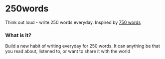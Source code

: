 # 250words
Think out loud - write 250 words everyday. Inspired by [750 words](https://750words.com)

### What is it?
Build a new habit of writing everyday for 250 words. It can anything be that you read about, listened to, or want to share it with the world 
